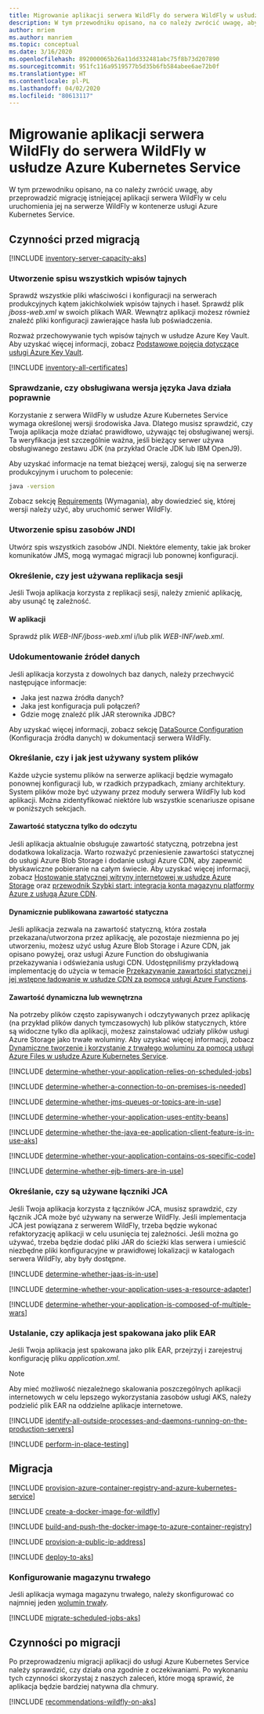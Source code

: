 ```yaml
---
title: Migrowanie aplikacji serwera WildFly do serwera WildFly w usłudze Azure Kubernetes Service
description: W tym przewodniku opisano, na co należy zwrócić uwagę, aby przeprowadzić migrację istniejącej aplikacji serwera WildFly w celu uruchomienia jej na serwerze WildFly w kontenerze usługi Azure Kubernetes Service.
author: mriem
ms.author: manriem
ms.topic: conceptual
ms.date: 3/16/2020
ms.openlocfilehash: 892000065b26a11dd332481abc75f8b73d207890
ms.sourcegitcommit: 951fc116a9519577b5d35b6fb584abee6ae72b0f
ms.translationtype: HT
ms.contentlocale: pl-PL
ms.lasthandoff: 04/02/2020
ms.locfileid: "80613117"
---
```

# <a name="migrate-wildfly-applications-to-wildfly-on-azure-kubernetes-service"></a>Migrowanie aplikacji serwera WildFly do serwera WildFly w usłudze Azure Kubernetes Service

W tym przewodniku opisano, na co należy zwrócić uwagę, aby przeprowadzić migrację istniejącej aplikacji serwera WildFly w celu uruchomienia jej na serwerze WildFly w kontenerze usługi Azure Kubernetes Service.

## <a name="pre-migration"></a>Czynności przed migracją

[!INCLUDE [inventory-server-capacity-aks](includes/migration/inventory-server-capacity-aks.md)]

### <a name="inventory-all-secrets"></a>Utworzenie spisu wszystkich wpisów tajnych

Sprawdź wszystkie pliki właściwości i konfiguracji na serwerach produkcyjnych kątem jakichkolwiek wpisów tajnych i haseł. Sprawdź plik *jboss-web.xml* w swoich plikach WAR. Wewnątrz aplikacji możesz również znaleźć pliki konfiguracji zawierające hasła lub poświadczenia.

Rozważ przechowywanie tych wpisów tajnych w usłudze Azure Key Vault. Aby uzyskać więcej informacji, zobacz [Podstawowe pojęcia dotyczące usługi Azure Key Vault](/azure/key-vault/basic-concepts).

[!INCLUDE [inventory-all-certificates](includes/migration/inventory-all-certificates.md)]

### <a name="validate-that-the-supported-java-version-works-correctly"></a>Sprawdzanie, czy obsługiwana wersja języka Java działa poprawnie

Korzystanie z serwera WildFly w usłudze Azure Kubernetes Service wymaga określonej wersji środowiska Java. Dlatego musisz sprawdzić, czy Twoja aplikacja może działać prawidłowo, używając tej obsługiwanej wersji. Ta weryfikacja jest szczególnie ważna, jeśli bieżący serwer używa obsługiwanego zestawu JDK (na przykład Oracle JDK lub IBM OpenJ9).

Aby uzyskać informacje na temat bieżącej wersji, zaloguj się na serwerze produkcyjnym i uruchom to polecenie:

```bash
java -version
```

Zobacz sekcję [Requirements](http://docs.wildfly.org/19/Getting_Started_Guide.html#requirements) (Wymagania), aby dowiedzieć się, której wersji należy użyć, aby uruchomić serwer WildFly.

### <a name="inventory-jndi-resources"></a>Utworzenie spisu zasobów JNDI

Utwórz spis wszystkich zasobów JNDI. Niektóre elementy, takie jak broker komunikatów JMS, mogą wymagać migracji lub ponownej konfiguracji.

### <a name="determine-whether-session-replication-is-used"></a>Określenie, czy jest używana replikacja sesji

Jeśli Twoja aplikacja korzysta z replikacji sesji, należy zmienić aplikację, aby usunąć tę zależność.

#### <a name="inside-your-application"></a>W aplikacji

Sprawdź plik *WEB-INF/jboss-web.xml* i/lub plik *WEB-INF/web.xml*.

### <a name="document-datasources"></a>Udokumentowanie źródeł danych

Jeśli aplikacja korzysta z dowolnych baz danych, należy przechwycić następujące informacje:

* Jaka jest nazwa źródła danych?
* Jaka jest konfiguracja puli połączeń?
* Gdzie mogę znaleźć plik JAR sterownika JDBC?

Aby uzyskać więcej informacji, zobacz sekcję [DataSource Configuration](http://docs.wildfly.org/19/Admin_Guide.html#DataSource) (Konfiguracja źródła danych) w dokumentacji serwera WildFly.

### <a name="determine-whether-and-how-the-file-system-is-used"></a>Określanie, czy i jak jest używany system plików

Każde użycie systemu plików na serwerze aplikacji będzie wymagało ponownej konfiguracji lub, w rzadkich przypadkach, zmiany architektury. System plików może być używany przez moduły serwera WildFly lub kod aplikacji. Można zidentyfikować niektóre lub wszystkie scenariusze opisane w poniższych sekcjach.

#### <a name="read-only-static-content"></a>Zawartość statyczna tylko do odczytu

Jeśli aplikacja aktualnie obsługuje zawartość statyczną, potrzebna jest dodatkowa lokalizacja. Warto rozważyć przeniesienie zawartości statycznej do usługi Azure Blob Storage i dodanie usługi Azure CDN, aby zapewnić błyskawiczne pobieranie na całym świecie. Aby uzyskać więcej informacji, zobacz [Hostowanie statycznej witryny internetowej w usłudze Azure Storage](/azure/storage/blobs/storage-blob-static-website) oraz [przewodnik Szybki start: integracja konta magazynu platformy Azure z usługą Azure CDN](/azure/cdn/cdn-create-a-storage-account-with-cdn).

#### <a name="dynamically-published-static-content"></a>Dynamicznie publikowana zawartość statyczna

Jeśli aplikacja zezwala na zawartość statyczną, która została przekazana/utworzona przez aplikację, ale pozostaje niezmienna po jej utworzeniu, możesz użyć usług Azure Blob Storage i Azure CDN, jak opisano powyżej, oraz usługi Azure Function do obsługiwania przekazywania i odświeżania usługi CDN. Udostępniliśmy przykładową implementację do użycia w temacie [Przekazywanie zawartości statycznej i jej wstępne ładowanie w usłudze CDN za pomocą usługi Azure Functions](https://github.com/Azure-Samples/functions-java-push-static-contents-to-cdn).

#### <a name="dynamic-or-internal-content"></a>Zawartość dynamiczna lub wewnętrzna

Na potrzeby plików często zapisywanych i odczytywanych przez aplikację (na przykład plików danych tymczasowych) lub plików statycznych, które są widoczne tylko dla aplikacji, możesz zainstalować udziały plików usługi Azure Storage jako trwałe woluminy. Aby uzyskać więcej informacji, zobacz [Dynamiczne tworzenie i korzystanie z trwałego woluminu za pomocą usługi Azure Files w usłudze Azure Kubernetes Service](/azure/aks/azure-files-dynamic-pv).

[!INCLUDE [determine-whether-your-application-relies-on-scheduled-jobs](includes/migration/determine-whether-your-application-relies-on-scheduled-jobs.md)]

[!INCLUDE [determine-whether-a-connection-to-on-premises-is-needed](includes/migration/determine-whether-a-connection-to-on-premises-is-needed.md)]

[!INCLUDE [determine-whether-jms-queues-or-topics-are-in-use](includes/migration/determine-whether-jms-queues-or-topics-are-in-use.md)]

[!INCLUDE [determine-whether-your-application-uses-entity-beans](includes/migration/determine-whether-your-application-uses-entity-beans.md)]

[!INCLUDE [determine-whether-the-java-ee-application-client-feature-is-in-use-aks](includes/migration/determine-whether-the-java-ee-application-client-feature-is-in-use-aks.md)]

[!INCLUDE [determine-whether-your-application-contains-os-specific-code](includes/migration/determine-whether-your-application-contains-os-specific-code.md)]

[!INCLUDE [determine-whether-ejb-timers-are-in-use](includes/migration/determine-whether-ejb-timers-are-in-use.md)]

### <a name="determine-whether-jca-connectors-are-in-use"></a>Określanie, czy są używane łączniki JCA

Jeśli Twoja aplikacja korzysta z łączników JCA, musisz sprawdzić, czy łącznik JCA może być używany na serwerze WildFly. Jeśli implementacja JCA jest powiązana z serwerem WildFly, trzeba będzie wykonać refaktoryzację aplikacji w celu usunięcia tej zależności. Jeśli można go używać, trzeba będzie dodać pliki JAR do ścieżki klas serwera i umieścić niezbędne pliki konfiguracyjne w prawidłowej lokalizacji w katalogach serwera WildFly, aby były dostępne.

[!INCLUDE [determine-whether-jaas-is-in-use](includes/migration/determine-whether-jaas-is-in-use.md)]

[!INCLUDE [determine-whether-your-application-uses-a-resource-adapter](includes/migration/determine-whether-your-application-uses-a-resource-adapter.md)]

[!INCLUDE [determine-whether-your-application-is-composed-of-multiple-wars](includes/migration/determine-whether-your-application-is-composed-of-multiple-wars.md)]

### <a name="determine-whether-your-application-is-packaged-as-an-ear"></a>Ustalanie, czy aplikacja jest spakowana jako plik EAR

Jeśli Twoja aplikacja jest spakowana jako plik EAR, przejrzyj i zarejestruj konfigurację pliku *application.xml*.

> [!NOTE]
> Aby mieć możliwość niezależnego skalowania poszczególnych aplikacji internetowych w celu lepszego wykorzystania zasobów usługi AKS, należy podzielić plik EAR na oddzielne aplikacje internetowe.

[!INCLUDE [identify-all-outside-processes-and-daemons-running-on-the-production-servers](includes/migration/identify-all-outside-processes-and-daemons-running-on-the-production-servers.md)]

[!INCLUDE [perform-in-place-testing](includes/migration/perform-in-place-testing.md)]

## <a name="migration"></a>Migracja

[!INCLUDE [provision-azure-container-registry-and-azure-kubernetes-service](includes/migration/provision-azure-container-registry-and-azure-kubernetes-service.md)]

[!INCLUDE [create-a-docker-image-for-wildfly](includes/migration/create-a-docker-image-for-wildfly.md)]

[!INCLUDE [build-and-push-the-docker-image-to-azure-container-registry](includes/migration/build-and-push-the-docker-image-to-azure-container-registry.md)]

[!INCLUDE [provision-a-public-ip-address](includes/migration/provision-a-public-ip-address.md)]

[!INCLUDE [deploy-to-aks](includes/migration/deploy-to-aks.md)]

### <a name="configure-persistent-storage"></a>Konfigurowanie magazynu trwałego

Jeśli aplikacja wymaga magazynu trwałego, należy skonfigurować co najmniej jeden [wolumin trwały](/azure/aks/azure-disks-dynamic-pv).

[!INCLUDE [migrate-scheduled-jobs-aks](includes/migration/migrate-scheduled-jobs-aks.md)]

## <a name="post-migration"></a>Czynności po migracji

Po przeprowadzeniu migracji aplikacji do usługi Azure Kubernetes Service należy sprawdzić, czy działa ona zgodnie z oczekiwaniami. Po wykonaniu tych czynności skorzystaj z naszych zaleceń, które mogą sprawić, że aplikacja będzie bardziej natywna dla chmury.

[!INCLUDE [recommendations-wildfly-on-aks](includes/migration/recommendations-wildfly-on-aks.md)]
